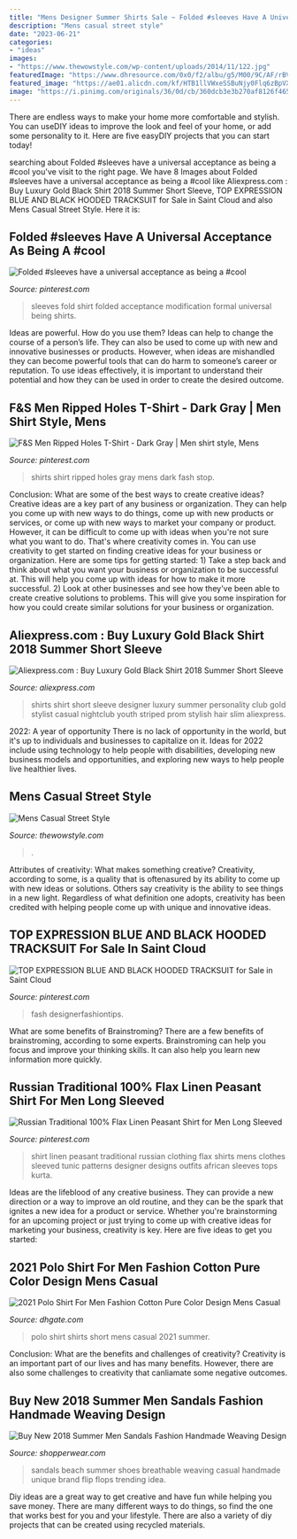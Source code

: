 ```yaml
---
title: "Mens Designer Summer Shirts Sale ~ Folded ‪#‎sleeves‬ Have A Universal Acceptance As Being A ‪#‎cool"
description: "Mens casual street style"
date: "2023-06-21"
categories:
- "ideas"
images:
- "https://www.thewowstyle.com/wp-content/uploads/2014/11/122.jpg"
featuredImage: "https://www.dhresource.com/0x0/f2/albu/g5/M00/9C/AF/rBVaI1jjJAqAdJ9eAAXbtUWngmg869.jpg"
featured_image: "https://ae01.alicdn.com/kf/HTB1llVWxeSSBuNjy0Flq6zBpVXag/Luxury-Gold-Black-Shirt-2018-Summer-Short-Sleeve-Fashion-Designer-Party-Club-Prom-Party-Shirt-Stylish.jpg"
image: "https://i.pinimg.com/originals/36/0d/cb/360dcb3e3b270af8126f465cdb5a3c87.jpg"
---
```



There are endless ways to make your home more comfortable and stylish. You can useDIY ideas to improve the look and feel of your home, or add some personality to it. Here are five easyDIY projects that you can start today!

	

		
searching about Folded ‪#‎sleeves‬ have a universal acceptance as being a ‪#‎cool you've visit to the right page. We have 8 Images about Folded ‪#‎sleeves‬ have a universal acceptance as being a ‪#‎cool like Aliexpress.com : Buy Luxury Gold Black Shirt 2018 Summer Short Sleeve, TOP EXPRESSION BLUE AND BLACK HOODED TRACKSUIT for Sale in Saint Cloud and also Mens Casual Street Style. Here it is:
		
    
## Folded ‪#‎sleeves‬ Have A Universal Acceptance As Being A ‪#‎cool

<img loading=lazy src="https://i.pinimg.com/originals/55/00/4f/55004f3378cb56a02f064e9e7de1879b.png" onerror="this.onerror=null;this.src='https://tse1.mm.bing.net/th?id=OIP.09fJdBeNdm1u33_bnsJo8QHaHa&amp;pid=15.1';" alt="Folded ‪#‎sleeves‬ have a universal acceptance as being a ‪#‎cool">

_Source: pinterest.com_

>sleeves fold shirt folded acceptance modification formal universal being shirts. 

	

Ideas are powerful. How do you use them?
Ideas can help to change the course of a person’s life. They can also be used to come up with new and innovative businesses or products. However, when ideas are mishandled they can become powerful tools that can do harm to someone’s career or reputation. To use ideas effectively, it is important to understand their potential and how they can be used in order to create the desired outcome.

    
## F&amp;S Men Ripped Holes T-Shirt - Dark Gray | Men Shirt Style, Mens

<img loading=lazy src="https://i.pinimg.com/736x/d5/3e/3a/d53e3a57d0ed2c1b858b666fcfe6b36e--mens-tees-shirt-men.jpg" onerror="this.onerror=null;this.src='https://tse2.mm.bing.net/th?id=OIP.ZLmzns1OEUfmXPFe0wRV-gHaJ3&amp;pid=15.1';" alt="F&amp;S Men Ripped Holes T-Shirt - Dark Gray | Men shirt style, Mens">

_Source: pinterest.com_

>shirts shirt ripped holes gray mens dark fash stop. 

	

Conclusion: What are some of the best ways to create creative ideas?
Creative ideas are a key part of any business or organization. They can help you come up with new ways to do things, come up with new products or services, or come up with new ways to market your company or product. However, it can be difficult to come up with ideas when you're not sure what you want to do. That's where creativity comes in. You can use creativity to get started on finding creative ideas for your business or organization. Here are some tips for getting started: 1) Take a step back and think about what you want your business or organization to be successful at. This will help you come up with ideas for how to make it more successful. 2) Look at other businesses and see how they've been able to create creative solutions to problems. This will give you some inspiration for how you could create similar solutions for your business or organization.

    
## Aliexpress.com : Buy Luxury Gold Black Shirt 2018 Summer Short Sleeve

<img loading=lazy src="https://ae01.alicdn.com/kf/HTB1llVWxeSSBuNjy0Flq6zBpVXag/Luxury-Gold-Black-Shirt-2018-Summer-Short-Sleeve-Fashion-Designer-Party-Club-Prom-Party-Shirt-Stylish.jpg" onerror="this.onerror=null;this.src='https://tse2.mm.bing.net/th?id=OIP.oRtAYK0JKj270TbnbAzh7QHaHa&amp;pid=15.1';" alt="Aliexpress.com : Buy Luxury Gold Black Shirt 2018 Summer Short Sleeve">

_Source: aliexpress.com_

>shirts shirt short sleeve designer luxury summer personality club gold stylist casual nightclub youth striped prom stylish hair slim aliexpress. 

	

2022: A year of opportunity
There is no lack of opportunity in the world, but it's up to individuals and businesses to capitalize on it. Ideas for 2022 include using technology to help people with disabilities, developing new business models and opportunities, and exploring new ways to help people live healthier lives.

    
## Mens Casual Street Style

<img loading=lazy src="https://www.thewowstyle.com/wp-content/uploads/2014/11/122.jpg" onerror="this.onerror=null;this.src='https://tse2.mm.bing.net/th?id=OIP.pzI1VzXnzCZOM2WhLGSc1QHaLC&amp;pid=15.1';" alt="Mens Casual Street Style">

_Source: thewowstyle.com_

>. 

	

Attributes of creativity: What makes something creative?
Creativity, according to some, is a quality that is oftenasured by its ability to come up with new ideas or solutions. Others say creativity is the ability to see things in a new light. Regardless of what definition one adopts, creativity has been credited with helping people come up with unique and innovative ideas.

    
## TOP EXPRESSION BLUE AND BLACK HOODED TRACKSUIT For Sale In Saint Cloud

<img loading=lazy src="https://i.pinimg.com/originals/36/0d/cb/360dcb3e3b270af8126f465cdb5a3c87.jpg" onerror="this.onerror=null;this.src='https://tse1.mm.bing.net/th?id=OIP.iMN2bADpIx5GGTxctjz6CAHaJ3&amp;pid=15.1';" alt="TOP EXPRESSION BLUE AND BLACK HOODED TRACKSUIT for Sale in Saint Cloud">

_Source: pinterest.com_

>fash designerfashiontips. 

	

What are some benefits of Brainstroming?
There are a few benefits of brainstroming, according to some experts. Brainstroming can help you focus and improve your thinking skills. It can also help you learn new information more quickly.

    
## Russian Traditional 100% Flax Linen Peasant Shirt For Men Long Sleeved

<img loading=lazy src="https://i.pinimg.com/736x/47/ae/19/47ae19aec01083d55a098959baeab100--linen-for-men-linen-shirt-men.jpg" onerror="this.onerror=null;this.src='https://tse3.mm.bing.net/th?id=OIP.whn0rNJNB3VOeKyRCZz7jQHaK8&amp;pid=15.1';" alt="Russian Traditional 100% Flax Linen Peasant Shirt for Men Long Sleeved">

_Source: pinterest.com_

>shirt linen peasant traditional russian clothing flax shirts mens clothes sleeved tunic patterns designer designs outfits african sleeves tops kurta. 

	

Ideas are the lifeblood of any creative business. They can provide a new direction or a way to improve an old routine, and they can be the spark that ignites a new idea for a product or service. Whether you're brainstorming for an upcoming project or just trying to come up with creative ideas for marketing your business, creativity is key. Here are five ideas to get you started: 
    
## 2021 Polo Shirt For Men Fashion Cotton Pure Color Design Mens Casual

<img loading=lazy src="https://www.dhresource.com/0x0/f2/albu/g5/M00/9C/AF/rBVaI1jjJAqAdJ9eAAXbtUWngmg869.jpg" onerror="this.onerror=null;this.src='https://tse2.mm.bing.net/th?id=OIP.SbBFN-_ni0x46fltlbODmQHaHa&amp;pid=15.1';" alt="2021 Polo Shirt For Men Fashion Cotton Pure Color Design Mens Casual">

_Source: dhgate.com_

>polo shirt shirts short mens casual 2021 summer. 

	

Conclusion: What are the benefits and challenges of creativity?
Creativity is an important part of our lives and has many benefits. However, there are also some challenges to creativity that canliamate some negative outcomes.

    
## Buy New 2018 Summer Men Sandals Fashion Handmade Weaving Design

<img loading=lazy src="https://www.shopperwear.com/media/catalog/product/cache/1/thumbnail/600x/17f82f742ffe127f42dca9de82fb58b1/n/e/new-2018-summer-men-sandals-fashion-handmade-weaving-design-breathable-casual-beach-shoes-unique-brand-sandals-for-men-white.jpg" onerror="this.onerror=null;this.src='https://tse2.mm.bing.net/th?id=OIP.TX5aMBsX47qMmQUb9o9e2AHaHa&amp;pid=15.1';" alt="Buy New 2018 Summer Men Sandals Fashion Handmade Weaving Design">

_Source: shopperwear.com_

>sandals beach summer shoes breathable weaving casual handmade unique brand flip flops trending idea. 

	

Diy ideas are a great way to get creative and have fun while helping you save money. There are many different ways to do things, so find the one that works best for you and your lifestyle. There are also a variety of diy projects that can be created using recycled materials.

